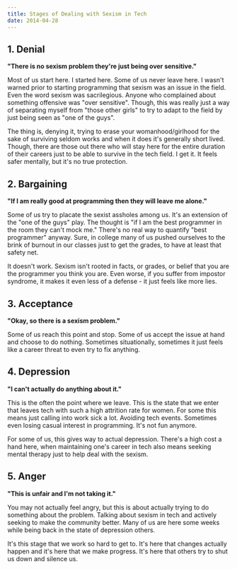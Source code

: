 ```yaml
---
title: Stages of Dealing with Sexism in Tech
date: 2014-04-28
---
```


## 1. Denial
**"There is no sexism problem they're just being over sensitive."**

Most of us start here. I started here. Some of us never leave here. I wasn't warned prior to starting programming that sexism was an issue in the field. Even the word sexism was sacrilegious. Anyone who complained about something offensive was "over sensitive". Though, this was really just a way of separating myself from "those other girls" to try to adapt to the field by just being seen as "one of the guys". 

The thing is, denying it, trying to erase your womanhood/girlhood for the sake of surviving seldom works and when it does it's generally short lived. Though, there are those out there who will stay here for the entire duration of their careers just to be able to survive in the tech field. I get it. It feels safer mentally, but it's no true protection.

 
## 2. Bargaining
**"If I am really good at programming then they will leave me alone."**

Some of us try to placate the sexist assholes among us. It's an extension of the "one of the guys" play. The thought is "if I am the best programmer in the room they can't mock me." There's no real way to quantify "best programmer" anyway. Sure, in college many of us pushed ourselves to the brink of burnout in our classes just to get the grades, to have at least that safety net.  

It doesn't work. Sexism isn't rooted in facts, or grades, or belief that you are the programmer you think you are. Even worse, if you suffer from impostor syndrome, it makes it even less of a defense - it just feels like more lies.

## 3. Acceptance
**"Okay, so there is a sexism problem."**

Some of us reach this point and stop. Some of us accept the issue at hand and choose to do nothing. Sometimes situationally, sometimes it just feels like a career threat to even try to fix anything. 


## 4. Depression
**"I can't actually do anything about it."**

This is the often the point where we leave. This is the state that we enter that leaves tech with such a high attrition rate for women. For some this means just calling into work sick a lot. Avoiding tech events. Sometimes even losing casual interest in programming. It's not fun anymore. 

For some of us, this gives way to actual depression. There's a high cost a hand here, when maintaining one's career in tech also means seeking mental therapy just to help deal with the sexism. 

## 5. Anger
**"This is unfair and I'm not taking it."**

You may not actually feel angry, but this is about actually trying to do something about the problem. Talking about sexism in tech and actively seeking to make the community better. Many of us are here some weeks while being back in the state of depression others. 

It's this stage that we work so hard to get to.  It's here that changes actually happen and it's here that we make progress. It's here that others try to shut us down and silence us. 




